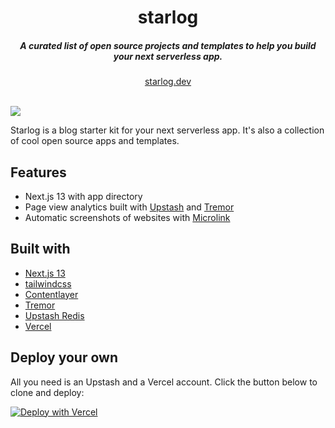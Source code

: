 <div align="center">
    <h1 align="center">starlog</h1>
    <h5>A curated list of open source projects and templates to help you build your next serverless app.</h5>
</div>

<div align="center">
  <a href="https://starlog.dev">starlog.dev</a>
</div>
<br/>


![](https://github.com/chronark/starlog/blob/main/image/starlog.png?raw=true)

Starlog is a blog starter kit for your next serverless app. It's also a collection of cool open source apps and templates.

## Features

- Next.js 13 with app directory
- Page view analytics built with [Upstash](https://upstash.com?ref=starlog) and [Tremor](https://tremor.so?ref=starlog)
- Automatic screenshots of websites with [Microlink](https://microlink.io?ref=starlog)

## Built with
- [Next.js 13](https://nextjs.org)
- [tailwindcss](https://tailwindcss.com)
- [Contentlayer](https://www.contentlayer.dev)
- [Tremor](https://tremor.so)
- [Upstash Redis](https://upstash.com)
- [Vercel](https://vercel.com)

## Deploy your own

All you need is an Upstash and a Vercel account. Click the button below to clone and deploy:

[![Deploy with Vercel](https://vercel.com/button)](https://vercel.com/new/clone?repository-url=https%3A%2F%2Fgithub.com%2Fchronark%2Fstarlog&project-name=starlog&repository-name=starlog&demo-title=Starlog.dev&demo-url=https%3A%2F%2Fstarlog.dev&demo-image=https%3A%2F%2Fgithub.com%2Fchronark%2Fstarlog%2Fblob%2Fmain%2Fimage%2Fstarlog.png%3Fraw%3Dtrue&integration-ids=oac_V3R1GIpkoJorr6fqyiwdhl17)
